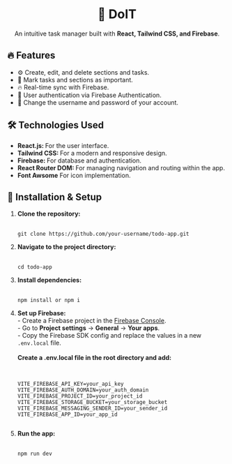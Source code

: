 <h1 align="center"> 📝 DoIT</h1>
<p align="center">
  An intuitive task manager built with <b>React, Tailwind CSS, and Firebase</b>.
</p>

<h2>🔥 Features</h2>
<ul>
  <li>⚙️ Create, edit, and delete sections and tasks.</li>
  <li>📌 Mark tasks and sections as important.</li>
  <li>🔥 Real-time sync with Firebase.</li>
  <li>👤 User authentication via Firebase Authentication.</li>
  <li>🔧 Change the username and password of your account.</li>
</ul>

<h2>🛠️ Technologies Used</h2>
<ul>
  <li>
    <b>React.js: </b> For the user interface.
  </li>
  <li>
    <b>Tailwind CSS: </b> For a modern and responsive design.
  </li>
  <li>
    <b>Firebase: </b> For database and authentication.
  </li>
  <li>
    <b>React Router DOM: </b> For managing navigation and routing within the app.
  </li>
  <li>
    <b>Font Awsome</b> For icon implementation.
  </li>
</ul>

<h2>🚀 Installation & Setup</h2>
<ol>
  <li>
    <b>Clone the repository:</b>
    <br><br>
    <pre><code>git clone https://github.com/your-username/todo-app.git</code></pre>
  </li>
  
  <li>
    <b>Navigate to the project directory:</b>
    <br><br>
    <pre><code>cd todo-app</code></pre>
  </li>

  <li>
    <b>Install dependencies:</b>
    <br><br>
    <pre><code>npm install or npm i</code></pre>
  </li>

  <li>
    <b>Set up Firebase:</b>
    <br>
    - Create a Firebase project in the <a href="https://console.firebase.google.com/"> Firebase Console</a>.
    <br>
    - Go to <b>Project settings</b> → <b>General</b> → <b>Your apps</b>.
    <br>
    - Copy the Firebase SDK config and replace the values in a new <code>.env.local</code> file.
    <br><br>
    <b>Create a .env.local file in the root directory and add:</b>
    <br><br>
    <pre><code>
VITE_FIREBASE_API_KEY=your_api_key
VITE_FIREBASE_AUTH_DOMAIN=your_auth_domain
VITE_FIREBASE_PROJECT_ID=your_project_id
VITE_FIREBASE_STORAGE_BUCKET=your_storage_bucket
VITE_FIREBASE_MESSAGING_SENDER_ID=your_sender_id
VITE_FIREBASE_APP_ID=your_app_id
    </code></pre>
  </li>

  <li>
    <b>Run the app:</b>
    <br><br>
    <pre><code>npm run dev</code></pre>
  </li>
</ol>
